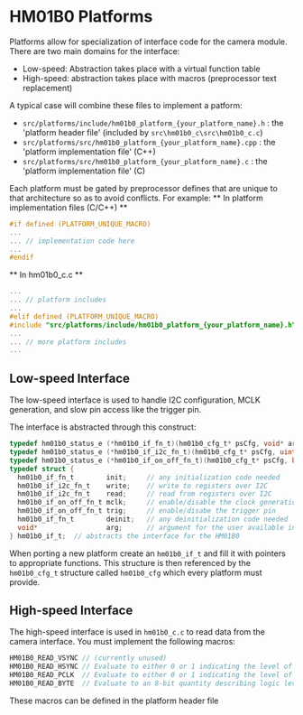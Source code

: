 HM01B0 Platforms
================

Platforms allow for specialization of interface code for the camera module. There are two main domains for the interface:

* Low-speed: Abstraction takes place with a virtual function table
* High-speed: abstraction takes place with macros (preprocessor text replacement)

A typical case will combine these files to implement a patform:
* ```src/platforms/include/hm01b0_platform_{your_platform_name}.h``` : the 'platform header file' (included by ```src\hm01b0_c\src\hm01b0_c.c```)
* ```src/platforms/src/hm01b0_platform_{your_platform_name}.cpp``` : the 'platform implementation file' (C++)
* ```src/platforms/src/hm01b0_platform_{your_platform_name}.c``` : the 'platform implementation file' (C)

Each platform must be gated by preprocessor defines that are unique to that architecture so as to avoid conflicts. For example:
** In platform implementation files (C/C++) **
``` c
#if defined (PLATFORM_UNIQUE_MACRO)
... 
... // implementation code here
...
#endif
```

** In hm01b0_c.c **
``` c
...
... // platform includes
...
#elif defined (PLATFORM_UNIQUE_MACRO)
#include "src/platforms/include/hm01b0_platform_{your_platform_name}.h"
...
... // more platform includes
... 
```

## Low-speed Interface
The low-speed interface is used to handle I2C configuration, MCLK generation, and slow pin access like the trigger pin.

The interface is abstracted through this construct:
``` c
typedef hm01b0_status_e (*hm01b0_if_fn_t)(hm01b0_cfg_t* psCfg, void* arg);
typedef hm01b0_status_e (*hm01b0_if_i2c_fn_t)(hm01b0_cfg_t* psCfg, uint16_t ui16Reg, uint8_t *pui8Value, uint32_t ui32NumBytes, void* arg);
typedef hm01b0_status_e (*hm01b0_if_on_off_fn_t)(hm01b0_cfg_t* psCfg, bool enable, void* arg);
typedef struct {
  hm01b0_if_fn_t        init;     // any initialization code needed
  hm01b0_if_i2c_fn_t    write;    // write to registers over I2C
  hm01b0_if_i2c_fn_t    read;     // read from registers over I2C
  hm01b0_if_on_off_fn_t mclk;     // enable/disable the clock generation hardware
  hm01b0_if_on_off_fn_t trig;     // enable/disabe the trigger pin
  hm01b0_if_fn_t        deinit;   // any deinitialization code needed
  void*                 arg;      // argument for the user available in interface functions
} hm01b0_if_t;  // abstracts the interface for the HM01B0
```

When porting a new platform create an ```hm01b0_if_t``` and fill it with pointers to appropriate functions. This structure is then referenced by the ```hm01b0_cfg_t``` structure called ```hm01b0_cfg``` which every platform must provide. 




## High-speed Interface
The high-speed interface is used in ```hm01b0_c.c``` to read data from the camera interface. You must implement the following macros:

``` c
HM01B0_READ_VSYNC // (currently unused)
HM01B0_READ_HSYNC // Evaluate to either 0 or 1 indicating the level of the HSYNC pin
HM01B0_READ_PCLK  // Evaluate to either 0 or 1 indicating the level of the PCLK pin
HM01B0_READ_BYTE  // Evaluate to an 8-bit quantity describing logic levels on data lines D0-7 
```

These macros can be defined in the platform header file
